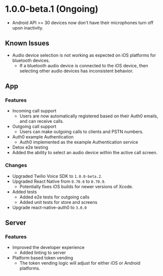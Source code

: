 # 1.0.0-beta.1 (Ongoing)
* Android API >= 30 devices now don't have their microphones turn off upon inactivity. 

## Known Issues
* Audio device selection is not working as expected on iOS platforms for bluetooth devices.
  * If a bluetooth audio device is connected to the iOS device, then selecting other audio devices has inconsistent behavior.

## App

### Features
* Incoming call support
  * Users are now automatically registered based on their Auth0 emails, and can receive calls.
* Outgoing call support
  * Users can make outgoing calls to clients and PSTN numbers.
* Auth0 example Authentication
  * Auth0 implemented as the example Authentication service 
* Detox e2e testing
* Added the ability to select an audio device within the active call screen.

### Changes
* Upgraded Twilio Voice SDK to `1.0.0-beta.2`.
* Upgraded React Native from `0.70.6` to `0.70.9`.
  * Potentially fixes iOS builds for newer versions of Xcode.
* Added tests
  * Added e2e tests for outgoing calls
  * Added unit tests for store and screens
* Upgrade react-native-auth0 to `3.0.0`

## Server

### Features
* Improved the developer experience
  * Added linting to server
* Platform based token vending
  * The token vending logic will adjust for either iOS or Android platforms.

